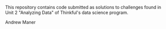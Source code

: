This repository contains code submitted as solutions to challenges
found in Unit 2 "Analyzing Data" of Thinkful's data science program.

Andrew Maner
